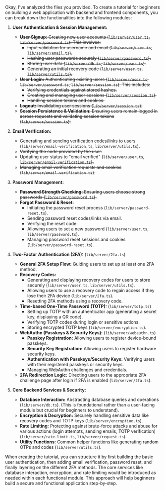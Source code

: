 Okay, I've analyzed the files you provided. To create a tutorial for beginners on building a web application with backend and frontend components, you can break down the functionalities into the following modules:

1.  **User Authentication & Session Management:**

    - ~~**User Signup:** Creating new user accounts (`lib/server/user.ts`, `lib/server/password.ts`). This involves:~~
      - ~~Input validation for username and email (`lib/server/user.ts`, `lib/server/email.ts`).~~
      - ~~Hashing user passwords securely (`lib/server/password.ts`).~~
      - ~~Storing user data (`lib/server/db.ts`, `lib/server/user.ts`).~~
      - ~~Generating an initial recovery code (`lib/server/user.ts`, `lib/server/utils.ts`).~~
    - ~~**User Login:** Authenticating existing users (`lib/server/user.ts`, `lib/server/password.ts`, `lib/server/session.ts`). This includes:~~
      - ~~Verifying credentials against stored hashes.~~
      - ~~Creating and managing user sessions (`lib/server/session.ts`).~~
      - ~~Handling session tokens and cookies.~~
    - ~~**Logout:** Invalidating user sessions (`lib/server/session.ts`).~~
    - ~~**Session Persistence & Validation:** Ensuring users remain logged in across requests and validating session tokens (`lib/server/session.ts`).~~

2.  **Email Verification:**

    - Generating and sending verification codes/links to users (`lib/server/email-verification.ts`, `lib/server/utils.ts`).
    - ~~Verifying the code provided by the user.~~
    - ~~Updating user status to "email verified" (`lib/server/user.ts`, `lib/server/email-verification.ts`).~~
    - ~~Managing email verification requests and cookies (`lib/server/email-verification.ts`).~~

3.  **Password Management:**

    - ~~**Password Strength Checking:** Ensuring users choose strong passwords (`lib/server/password.ts`).~~
    - **Forgot Password & Reset:**
      - Initiating the password reset process (`lib/server/password-reset.ts`).
      - Sending password reset codes/links via email.
      - Verifying the reset code.
      - Allowing users to set a new password (`lib/server/user.ts`, `lib/server/password.ts`).
      - Managing password reset sessions and cookies (`lib/server/password-reset.ts`).

4.  **Two-Factor Authentication (2FA):** (`lib/server/2fa.ts`)

    - **General 2FA Setup Flow:** Guiding users to set up at least one 2FA method.
    - **Recovery Codes:**
      - Generating and displaying recovery codes for users to store securely (`lib/server/user.ts`, `lib/server/utils.ts`).
      - Allowing users to use a recovery code to regain access if they lose their 2FA device (`lib/server/2fa.ts`).
      - Resetting 2FA methods using a recovery code.
    - **Time-based One-Time Password (TOTP):** (`lib/server/totp.ts`)
      - Setting up TOTP with an authenticator app (generating a secret key, displaying a QR code).
      - Verifying TOTP codes during login or sensitive actions.
      - Storing encrypted TOTP keys (`lib/server/encryption.ts`).
    - **WebAuthn (Passkeys & Security Keys):** (`lib/server/webauthn.ts`)
      - **Passkey Registration:** Allowing users to register device-bound passkeys.
      - **Security Key Registration:** Allowing users to register hardware security keys.
      - **Authentication with Passkeys/Security Keys:** Verifying users with their registered passkeys or security keys.
      - Managing WebAuthn challenges and credentials.
    - **2FA Redirection Logic:** Directing users to the appropriate 2FA challenge page after login if 2FA is enabled (`lib/server/2fa.ts`).

5.  **Core Backend Services & Security:**
    - **Database Interaction:** Abstracting database queries and operations (`lib/server/db.ts`). (This is foundational rather than a user-facing module but crucial for beginners to understand).
    - **Encryption & Decryption:** Securely handling sensitive data like recovery codes and TOTP keys (`lib/server/encryption.ts`).
    - **Rate Limiting:** Protecting against brute-force attacks and abuse for various actions (login attempts, sending emails, TOTP verification) (`lib/server/rate-limit.ts`, `lib/server/request.ts`).
    - **Utility Functions:** Common helper functions like generating random OTPs and codes (`lib/server/utils.ts`).

When creating the tutorial, you can structure it by first building the basic user authentication, then adding email verification, password reset, and finally layering on the different 2FA methods. The core services like database interaction, encryption, and rate limiting would be introduced as needed within each functional module. This approach will help beginners build a secure and functional application step-by-step.
